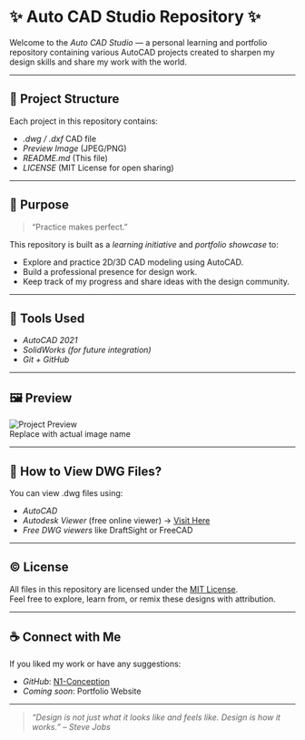 # ✨ Auto CAD Studio Repository ✨

Welcome to the *Auto CAD Studio* — a personal learning and portfolio repository containing various AutoCAD projects created to sharpen my design skills and share my work with the world.

---

## 📁 Project Structure

Each project in this repository contains:
- *.dwg / .dxf* CAD file
- *Preview Image* (JPEG/PNG)
- *README.md* (This file)
- *LICENSE* (MIT License for open sharing)

---

## 🎯 Purpose

> “Practice makes perfect.”

This repository is built as a *learning initiative* and *portfolio showcase* to:
- Explore and practice 2D/3D CAD modeling using AutoCAD.
- Build a professional presence for design work.
- Keep track of my progress and share ideas with the design community.

---

## 🌈 Tools Used

- *AutoCAD 2021*
- *SolidWorks (for future integration)*
- *Git + GitHub*

---

## 🖼 Preview

![Project Preview](./your-image-name.jpg)  
Replace with actual image name

---

## 📌 How to View DWG Files?

You can view .dwg files using:
- *AutoCAD*
- *Autodesk Viewer* (free online viewer) → [Visit Here](https://viewer.autodesk.com/)
- *Free DWG viewers* like DraftSight or FreeCAD

---

## © License

All files in this repository are licensed under the [MIT License](./LICENSE).  
Feel free to explore, learn from, or remix these designs with attribution.

---

## ☕ Connect with Me

If you liked my work or have any suggestions:
- *GitHub*: [N1-Conception](https://github.com/N1-Conception)
- *Coming soon*: Portfolio Website

---

> *“Design is not just what it looks like and feels like. Design is how it works.” – Steve Jobs*
